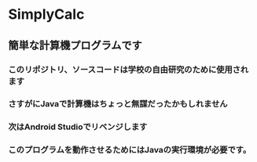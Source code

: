# SimplyCalc

## 簡単な計算機プログラムです

### このリポジトリ、ソースコードは学校の自由研究のために使用されます

### さすがにJavaで計算機はちょっと無謀だったかもしれません

### 次はAndroid Studioでリベンジします

### このプログラムを動作させるためにはJavaの実行環境が必要です。
